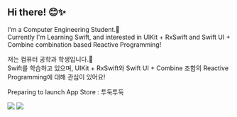 ## Hi there! 😊✨

I'm a Computer Engineering Student.🐥<br>
Currently I'm Learning Swift, and interested in UIKit + RxSwift and Swift UI + Combine combination based Reactive Programming!

저는 컴퓨터 공학과 학생입니다.🐥<br>
Swift를 학습하고 있으며, UIKit + RxSwift와 Swift UI + Combine 조합의 Reactive Programming에 대해 관심이 있어요!

Preparing to launch App Store : 투둑투둑

<img src="https://img.shields.io/badge/iOS-000000?style=for-the-badge&logo=apple&logoColor=white"/> <img src="https://img.shields.io/badge/Swift-F05138?style=for-the-badge&logo=swift&logoColor=white"/>
